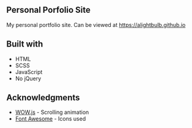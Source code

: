 ## Personal Porfolio Site

My personal portfolio site. Can be viewed at https://alightbulb.github.io

## Built with

- HTML
- SCSS
- JavaScript
- No jQuery


## Acknowledgments

* [WOW.js](https://mynameismatthieu.com/WOW/) - Scrolling animation
* [Font Awesome](https://fontawesome.com/?from=io/) - Icons used
